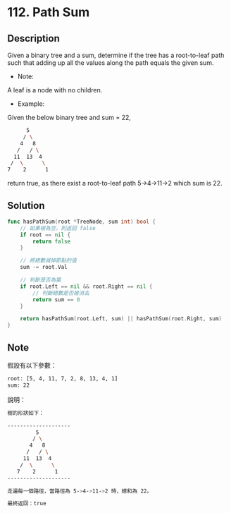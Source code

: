 # 112. Path Sum

## Description

Given a binary tree and a sum, determine if the tree has a root-to-leaf path such that adding up all the values along the path equals the given sum.

- Note:

A leaf is a node with no children.

- Example:

Given the below binary tree and sum = 22,

```BASH
      5
     / \
    4   8
   /   / \
  11  13  4
 /  \      \
7    2      1
```

return true, as there exist a root-to-leaf path 5->4->11->2 which sum is 22.

## Solution

```GO
func hasPathSum(root *TreeNode, sum int) bool {
	// 如果根為空，則返回 false
	if root == nil {
		return false
	}

	// 將總數減掉節點的值
	sum -= root.Val

	// 判斷是否為葉
	if root.Left == nil && root.Right == nil {
		// 判斷總數是否被消去
		return sum == 0
	}

	return hasPathSum(root.Left, sum) || hasPathSum(root.Right, sum)
}
```

## Note

假設有以下參數：

```BASH
root: [5, 4, 11, 7, 2, 8, 13, 4, 1]
sum: 22
```

說明：

```BASH
樹的形狀如下：

--------------------
         5
        / \
       4   8
      /   / \
     11  13  4
    /  \      \
   7    2      1
--------------------

走遍每一個路徑，當路徑為 5->4->11->2 時，總和為 22。

最終返回：true
```
